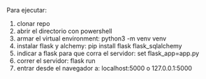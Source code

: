 Para ejecutar:
1) clonar repo
2) abrir el directorio con powershell
3) armar el virtual environment: python3 -m venv venv
4) instalar flask y alchemy: pip install flask flask_sqlalchemy
5) indicar a flask para que corra el servidor: set flask_app=app.py
6) correr el servidor: flask run
7) entrar desde el navegador a: localhost:5000 o 127.0.0.1:5000
